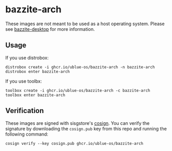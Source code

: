 # bazzite-arch
These images are not meant to be used as a host operating system. Please see [bazzite-desktop](https://github.com/ublue-os/bazzite/) for more information.

## Usage

If you use distrobox:

    distrobox create -i ghcr.io/ublue-os/bazzite-arch -n bazzite-arch
    distrobox enter bazzite-arch

If you use toolbx:

    toolbox create -i ghcr.io/ublue-os/bazzite-arch -c bazzite-arch
    toolbox enter bazzite-arch

## Verification

These images are signed with sisgstore's [cosign](https://docs.sigstore.dev/cosign/overview/). You can verify the signature by downloading the `cosign.pub` key from this repo and running the following command:

    cosign verify --key cosign.pub ghcr.io/ublue-os/bazzite-arch
